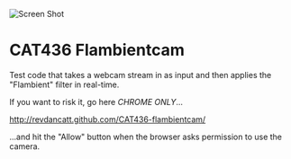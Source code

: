 ![Screen Shot](http://cattopus23.com/img/panel-CAT436.jpg)

CAT436 Flambientcam
===================

Test code that takes a webcam stream in as input and then applies the "Flambient" filter in real-time.

If you want to risk it, go here *CHROME ONLY*...

http://revdancatt.github.com/CAT436-flambientcam/

...and hit the "Allow" button when the browser asks permission to use the camera.
